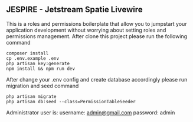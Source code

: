 ## JESPIRE - Jetstream Spatie Livewire
This is a roles and permissions boilerplate that allow you to jumpstart your application development without worrying about setting roles and permissions management. After clone this project please run the following command
```
composer install
cp .env.example .env
php artisan key:generate
npm install && npm run dev
```
After change your .env config and create database accordingly please run migration and seed command
```
php artisan migrate
php artisan db:seed --class=PermissionTableSeeder
```
Administrator user is:
username: admin@gmail.com
password: admin
